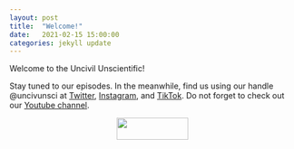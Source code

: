 ```yaml
---
layout: post
title:  "Welcome!"
date:   2021-02-15 15:00:00
categories: jekyll update
---
```

Welcome to the Uncivil Unscientific!

Stay tuned to our episodes. In the meanwhile, find us using our handle @uncivunsci at [Twitter](twitter.com/uncivunsci), [Instagram](instagram.com/uncivunsci), and [TikTok](tiktok.com/@uncivunsci). Do not forget to check out our [Youtube channel](https://www.youtube.com/channel/UCa_OHwnv8SHtLJYRGZqUJhg). 

<p align="center">
    <a href="{{ site.baseurl}}/index.html"><img src="https://archive.org/download/uncivunsci_launch/uncivunsci_launch.png" height="10%" width="50%"></a>
</p>

